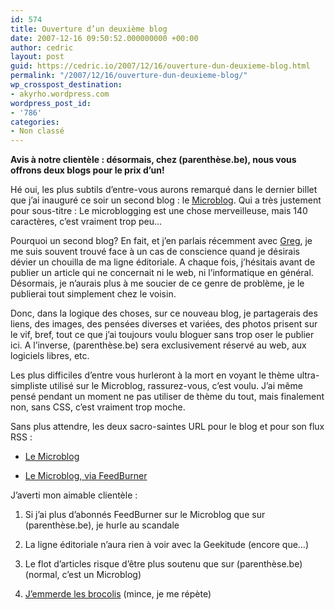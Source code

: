 ```yaml
---
id: 574
title: Ouverture d’un deuxième blog
date: 2007-12-16 09:50:52.000000000 +00:00
author: cedric
layout: post
guid: https://cedric.io/2007/12/16/ouverture-dun-deuxieme-blog.html
permalink: "/2007/12/16/ouverture-dun-deuxieme-blog/"
wp_crosspost_destination:
- akyrho.wordpress.com
wordpress_post_id:
- '786'
categories:
- Non classé
---
```

**Avis à notre clientèle : désormais, chez (parenthèse.be), nous vous offrons deux blogs pour le prix d’un!**

Hé oui, les plus subtils d’entre-vous aurons remarqué dans le dernier billet que j’ai inauguré ce soir un second blog : le [Microblog](http://parenthese.be/microblog/). Qui a très justement pour sous-titre : Le microblogging est une chose merveilleuse, mais 140 caractères, c’est vraiment trop peu…

Pourquoi un second blog? En fait, et j’en parlais récemment avec [Greg](http://blog.disobedience.be/), je me suis souvent trouvé face à un cas de conscience quand je désirais dévier un chouilla de ma ligne éditoriale. A chaque fois, j’hésitais avant de publier un article qui ne concernait ni le web, ni l’informatique en général. Désormais, je n’aurais plus à me soucier de ce genre de problème, je le publierai tout simplement chez le voisin.

Donc, dans la logique des choses, sur ce nouveau blog, je partagerais des liens, des images, des pensées diverses et variées, des photos prisent sur le vif, bref, tout ce que j’ai toujours voulu bloguer sans trop oser le publier ici. A l’inverse, (parenthèse.be) sera exclusivement réservé au web, aux logiciels libres, etc.

Les plus difficiles d’entre vous hurleront à la mort en voyant le thème ultra-simpliste utilisé sur le Microblog, rassurez-vous, c’est voulu. J’ai même pensé pendant un moment ne pas utiliser de thème du tout, mais finalement non, sans CSS, c’est vraiment trop moche.

Sans plus attendre, les deux sacro-saintes URL pour le blog et pour son flux RSS :

  * [Le Microblog](http://parenthese.be/microblog/)

  * [Le Microblog, via FeedBurner](http://feeds.feedburner.com/parenthesebe/microblog)

J’averti mon aimable clientèle :

  1. Si j’ai plus d’abonnés FeedBurner sur le Microblog que sur (parenthèse.be), je hurle au scandale

  2. La ligne éditoriale n’aura rien à voir avec la Geekitude (encore que…)

  3. Le flot d’articles risque d’être plus soutenu que sur (parenthèse.be) (normal, c’est un Microblog)

  4. [J’emmerde les brocolis](/blog/2006/09/04/moi-jemmerde-les-brocolis/) (mince, je me répète)